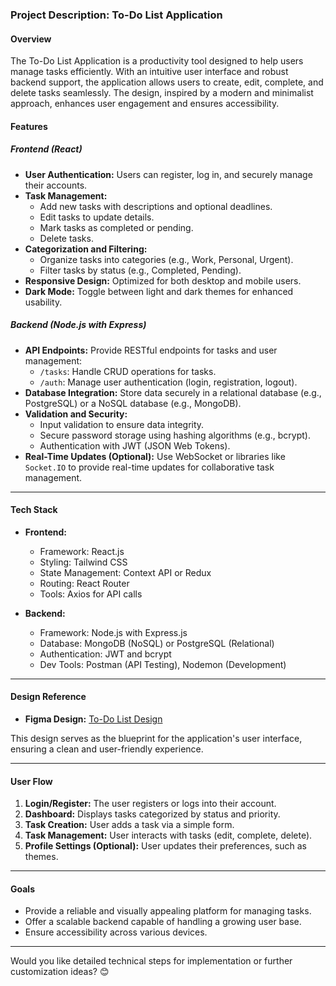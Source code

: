 ### **Project Description: To-Do List Application**

#### **Overview**
The To-Do List Application is a productivity tool designed to help users manage tasks efficiently. With an intuitive user interface and robust backend support, the application allows users to create, edit, complete, and delete tasks seamlessly. The design, inspired by a modern and minimalist approach, enhances user engagement and ensures accessibility. 

#### **Features**
##### **Frontend (React)**
- **User Authentication:** Users can register, log in, and securely manage their accounts.
- **Task Management:** 
  - Add new tasks with descriptions and optional deadlines.
  - Edit tasks to update details.
  - Mark tasks as completed or pending.
  - Delete tasks.
- **Categorization and Filtering:**
  - Organize tasks into categories (e.g., Work, Personal, Urgent).
  - Filter tasks by status (e.g., Completed, Pending).
- **Responsive Design:** Optimized for both desktop and mobile users.
- **Dark Mode:** Toggle between light and dark themes for enhanced usability.

##### **Backend (Node.js with Express)**
- **API Endpoints:** Provide RESTful endpoints for tasks and user management:
  - `/tasks`: Handle CRUD operations for tasks.
  - `/auth`: Manage user authentication (login, registration, logout).
- **Database Integration:** Store data securely in a relational database (e.g., PostgreSQL) or a NoSQL database (e.g., MongoDB).
- **Validation and Security:**
  - Input validation to ensure data integrity.
  - Secure password storage using hashing algorithms (e.g., bcrypt).
  - Authentication with JWT (JSON Web Tokens).
- **Real-Time Updates (Optional):** Use WebSocket or libraries like `Socket.IO` to provide real-time updates for collaborative task management.

---

#### **Tech Stack**
- **Frontend:**
  - Framework: React.js
  - Styling: Tailwind CSS
  - State Management: Context API or Redux
  - Routing: React Router
  - Tools: Axios for API calls

- **Backend:**
  - Framework: Node.js with Express.js
  - Database: MongoDB (NoSQL) or PostgreSQL (Relational)
  - Authentication: JWT and bcrypt
  - Dev Tools: Postman (API Testing), Nodemon (Development)

---

#### **Design Reference**
- **Figma Design:** [To-Do List Design](https://www.figma.com/community/file/1296097022795212613)

This design serves as the blueprint for the application's user interface, ensuring a clean and user-friendly experience.

---

#### **User Flow**
1. **Login/Register:** The user registers or logs into their account.
2. **Dashboard:** Displays tasks categorized by status and priority.
3. **Task Creation:** User adds a task via a simple form.
4. **Task Management:** User interacts with tasks (edit, complete, delete).
5. **Profile Settings (Optional):** User updates their preferences, such as themes.

---

#### **Goals**
- Provide a reliable and visually appealing platform for managing tasks.
- Offer a scalable backend capable of handling a growing user base.
- Ensure accessibility across various devices.

---

Would you like detailed technical steps for implementation or further customization ideas? 😊
